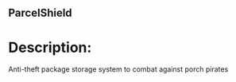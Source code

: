 ## ParcelShield

# Description:
 Anti-theft package storage system to combat against porch pirates

